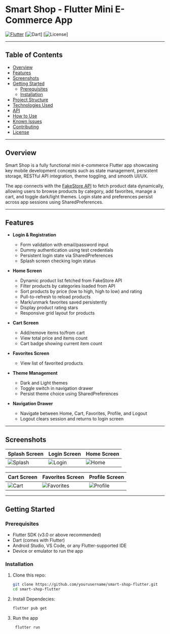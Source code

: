 # Smart Shop - Flutter Mini E-Commerce App

[![Flutter](https://img.shields.io/badge/Flutter-3.10-blue.svg?logo=flutter)](https://flutter.dev/)
[![Dart](https://img.shields.io/badge/Dart-3.0-blue.svg?logo=dart)]
[![License](https://img.shields.io/badge/License-MIT-green.svg)]

---

## Table of Contents

- [Overview](#overview)  
- [Features](#features)  
- [Screenshots](#screenshots)  
- [Getting Started](#getting-started)  
  - [Prerequisites](#prerequisites)  
  - [Installation](#installation)  
- [Project Structure](#project-structure)  
- [Technologies Used](#technologies-used)  
- [API](#api)  
- [How to Use](#how-to-use)  
- [Known Issues](#known-issues)  
- [Contributing](#contributing)  
- [License](#license)  

---

## Overview

Smart Shop is a fully functional mini e-commerce Flutter app showcasing key mobile development concepts such as state management, persistent storage, RESTful API integration, theme toggling, and smooth UI/UX.

The app connects with the [FakeStore API](https://fakestoreapi.com) to fetch product data dynamically, allowing users to browse products by category, add favorites, manage a cart, and toggle dark/light themes. Login state and preferences persist across app sessions using SharedPreferences.

---

## Features

- **Login & Registration**  
  - Form validation with email/password input  
  - Dummy authentication using test credentials  
  - Persistent login state via SharedPreferences  
  - Splash screen checking login status

- **Home Screen**  
  - Dynamic product list fetched from FakeStore API  
  - Filter products by categories loaded from API  
  - Sort products by price (low to high, high to low) and rating  
  - Pull-to-refresh to reload products  
  - Mark/unmark favorites saved persistently  
  - Display product rating stars  
  - Responsive grid layout for products  

- **Cart Screen**  
  - Add/remove items to/from cart  
  - View total price and items count  
  - Cart badge showing current item count  

- **Favorites Screen**  
  - View list of favorited products  

- **Theme Management**  
  - Dark and Light themes  
  - Toggle switch in navigation drawer  
  - Persist theme choice using SharedPreferences  

- **Navigation Drawer**  
  - Navigate between Home, Cart, Favorites, Profile, and Logout  
  - Logout clears session and returns to login screen  

---

## Screenshots

| Splash Screen | Login Screen | Home Screen |
| ------------- | ------------ | ----------- |
| ![Splash](screenshots/splash.png) | ![Login](screenshots/login.png) | ![Home](screenshots/home.png) |

| Cart Screen | Favorites Screen | Profile Screen |
| ----------- | --------------- | -------------- |
| ![Cart](screenshots/cart.png) | ![Favorites](screenshots/favorites.png) | ![Profile](screenshots/profile.png) |

---

## Getting Started

### Prerequisites

- Flutter SDK (v3.0 or above recommended)  
- Dart (comes with Flutter)  
- Android Studio, VS Code, or any Flutter-supported IDE  
- Device or emulator to run the app

### Installation

1. Clone this repo:  
   ```bash
   git clone https://github.com/yourusername/smart-shop-flutter.git
   cd smart-shop-flutter

2. Install Dependecies:
     ```bash
     flutter pub get

3. Run the app
   ```bash
    flutter run






